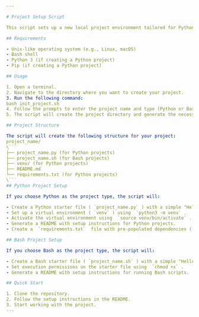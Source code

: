 ```yaml
---

# Project Setup Script

This script sets up a new local project environment tailored for Python or Bash projects. It creates the necessary project structure, including starter files and README instructions.

## Requirements

- Unix-like operating system (e.g., Linux, macOS)
- Bash shell
- Python 3 (if creating a Python project)
- Pip (if creating a Python project)

## Usage

1. Open a terminal.
2. Navigate to the directory where you want to create your project.
3. Run the following command:
bash init_project.sh
4. Follow the prompts to enter the project name and type (Python or Bash).
5. The script will create the project directory and generate the necessary files based on your inputs.

## Project Structure

The script will create the following structure for your project:
project_name/
\```
├── project_name.py (for Python projects)
├── project_name.sh (for Bash projects)
├── venv/ (for Python projects)
├── README.md
└── requirements.txt (for Python projects)
\```
## Python Project Setup

If you choose Python as the project type, the script will:

- Create a Python starter file ( `project_name.py` ) with a simple "Hello, World!" print statement.
- Set up a virtual environment ( `venv` ) using  `python3 -m venv` .
- Activate the virtual environment using  `source venv/bin/activate` .
- Generate a README with setup instructions for Python projects.
- Create a  `requirements.txt`  file with pre-populated dependencies ( `numpy` ,  `pandas` ).

## Bash Project Setup

If you choose Bash as the project type, the script will:

- Create a Bash starter file ( `project_name.sh` ) with a simple "Hello, World!" echo statement.
- Set execution permissions on the starter file using  `chmod +x` .
- Generate a README with setup instructions for running Bash scripts.

## Quick Start

1. Clone the repository.
2. Follow the setup instructions in the README.
3. Start working with the project.
---
```


